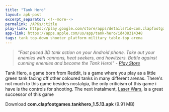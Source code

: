 ```yaml
---
title: "Tank Hero"
layout: apk-post
excerpt_separator: <!--more-->
permalink: /APKs/:title
play-link: https://play.google.com/store/apps/details?id=com.clapfootgames.tankhero
app-link: https://apps.apple.com/us/app/tank-hero/id438314348
tags: tank top-down shooter platform military table-top arena 
---
```


> _"Fast paced 3D tank action on your Android phone. Take out your enemies with cannons, heat seekers, and howitzers. Battle against cunning enemies and become the Tank Hero!" - <a href="https://play.google.com/store/apps/details?id=com.clapfootgames.tankhero" target="_blank">Play Store</a>_

Tank Hero, a game born from Reddit, is a game where you play as a little green tank facing off other coloured tanks in many different arenas.<!--more--> There's not much to this game besides nostalgia, the only criticism of this game i have is the controls for shooting. The next instalment, <a href="https://arifhamed.github.io/APKs/Tank-Hero-Laser-Wars" target="_blank">Laser Wars</a>, is a great successor of this game

<div class="text-center">
    <a class="btn btn-dark btn-block w-100" onclick='apk("com.clapfootgames.tankhero_1.5.13.apk")' target="_blank" style="text-decoration: none;"> Download <b>com.clapfootgames.tankhero_1.5.13.apk</b> (9.91 MB)</a>
</div>
